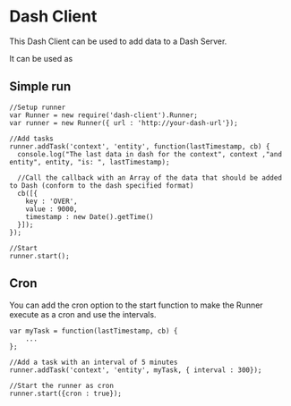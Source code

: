 # Dash Client

This Dash Client can be used to add data to a Dash Server.

It can be used as 

## Simple run

```
//Setup runner
var Runner = new require('dash-client').Runner;
var runner = new Runner({ url : 'http://your-dash-url'});

//Add tasks
runner.addTask('context', 'entity', function(lastTimestamp, cb) {
  console.log("The last data in dash for the context", context ,"and entity", entity, "is: ", lastTimestamp);
  
  //Call the callback with an Array of the data that should be added to Dash (conform to the dash specified format)
  cb([{
    key : 'OVER',
    value : 9000,
    timestamp : new Date().getTime()
  }]);
});

//Start
runner.start();
```


## Cron

You can add the cron option to the start function to make the Runner execute as a cron and use the intervals.

```
var myTask = function(lastTimestamp, cb) {
	...
};

//Add a task with an interval of 5 minutes
runner.addTask('context', 'entity', myTask, { interval : 300});

//Start the runner as cron
runner.start({cron : true});
```